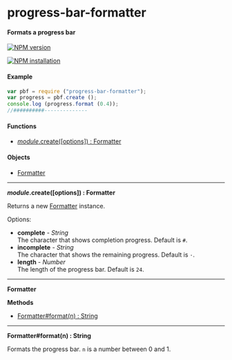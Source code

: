 progress-bar-formatter
======================

#### Formats a progress bar ####

[![NPM version](https://badge.fury.io/js/progress-bar-formatter.png)](http://badge.fury.io/js/progress-bar-formatter "Fury Version Badge")

[![NPM installation](https://nodei.co/npm/progress-bar-formatter.png?mini=true)](https://nodei.co/npm/progress-bar-formatter "NodeICO Badge")

#### Example ####

```javascript
var pbf = require ("progress-bar-formatter");
var progress = pbf.create ();
console.log (progress.format (0.4));
//##########--------------
```

#### Functions ####

- [_module_.create([options]) : Formatter](#create)

#### Objects ####

- [Formatter](#formatter_object)

---

<a name="create"></a>
___module_.create([options]) : Formatter__

Returns a new [Formatter](#formatter_object) instance.

Options:

- __complete__ - _String_  
  The character that shows completion progress. Default is `#`.
- __incomplete__ - _String_  
  The character that shows the remaining progress. Default is `·`.
- __length__ - _Number_  
  The length of the progress bar. Default is `24`.

---

<a name="formatter_object"></a>
__Formatter__

__Methods__

- [Formatter#format(n) : String](#formatter_format)

---

<a name="formatter_format"></a>
__Formatter#format(n) : String__

Formats the progress bar. `n` is a number between 0 and 1.
